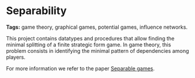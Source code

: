 # Separability

**Tags:** game theory, graphical games, potential games, influence networks.

This project contains datatypes and procedures that allow finding the minimal splitting of a finite strategic form game. In game theory, this problem consists in identifying the minimal pattern of dependencies among players.

For more information we refer to the paper [Separable games][Separable games].

[Separable games]: https://www.researchgate.net/publication/340296034_Separable_games